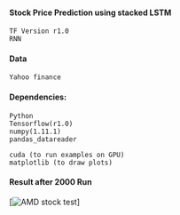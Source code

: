 #### Stock Price Prediction using stacked LSTM
	TF Version r1.0
	RNN

#### Data
	Yahoo finance


#### Dependencies:
	Python
	Tensorflow(r1.0)
	numpy(1.11.1)
	pandas_datareader

	cuda (to run examples on GPU)
	matplotlib (to draw plots)


#### Result after 2000 Run
[![AMD stock test](https://github.com/shawnliucmcm/StockPrediction_RNN/tree/master/image/test.png)]
	
